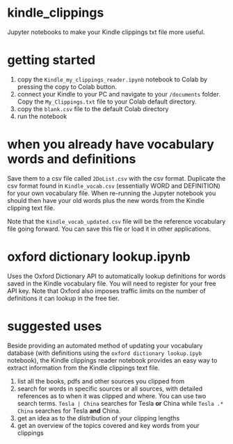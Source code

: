 # kindle_clippings
Jupyter notebooks to make your Kindle clippings txt file more useful.

# getting started
1. copy the `Kindle_my_clippings_reader.ipynb` notebook to Colab by pressing the copy to Colab button.
2. connect your Kindle to your PC and navigate to your `/documents` folder. Copy the `My_Clippings.txt` file to your Colab default directory.
3. copy the `blank.csv` file to the default Colab directory
4. run the notebook

# when you already have vocabulary words and definitions
Save them to a csv file called `2DoList.csv` with the csv format. Duplicate the csv format found in `Kindle_vocab.csv` (essentially WORD and DEFINITION) for your own vocabulary file. When re-running the Jupyter notebook you should then have your old words plus the new words from the Kindle clipping text file.

Note that the `Kindle_vocab_updated.csv` file will be the reference vocabulary file going forward. You can save this file or load it in other applications.

# oxford dictionary lookup.ipynb
Uses the Oxford Dictionary API to automatically lookup definitions for words saved in the Kindle vocabulary file. You will need to register for your free API key. Note that Oxford also imposes traffic limits on the number of definitions it can lookup in the free tier.

# suggested uses
Beside providing an automated method of updating your vocabulary database (with definitions using the `oxford dictionary lookup.ipyb` notebook), the Kindle clippings reader notebook provides an easy way to extract information from the Kindle clippings text file.
1. list all the books, pdfs and other sources you clipped from
2. search for words in specific sources or all sources, with detailed references as to when it was clipped and where. You can use two search terms. `Tesla | China` searches for Tesla **or** China while `Tesla .* China` searches for Tesla **and** China.
3. get an idea as to the distribution of your clipping lengths
4. get an overview of the topics covered and key words from your clippings
